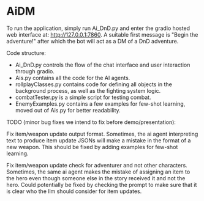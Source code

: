 # AiDM

To run the application, simply run Ai_DnD.py and enter the gradio hosted web interface at: http://127.0.0.1:7860. A suitable first message is "Begin the adventure!" after which the bot will act as a DM of a DnD adventure. 

Code structure: 
- Ai_DnD.py controls the flow of the chat interface and user interaction through gradio. 
- Ais.py contains all the code for the AI agents. 
- rollplayClasses.py contains code for defining all objects in the background process, as well as the fighting system logic. 
- combatTester.py is a simple script for testing combat. 
- EnemyExamples.py contains a few examples for few-shot learning, moved out of Ais.py for better readability. 

TODO (minor bug fixes we intend to fix before demo/presentation): 

Fix item/weapon update output format. Sometimes, the ai agent interpreting text to produce item update JSONs will make a mistake in the format of a new weapon. This should be fixed by adding examples for few-shot learning. 

Fix item/weapon update check for adventurer and not other characters. Sometimes, the same ai agent makes the mistake of assigning an item to the hero even though someone else in the story received it and not the hero. Could potentially be fixed by checking the prompt to make sure that it is clear who the llm should consider for item updates. 

